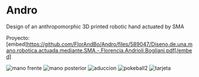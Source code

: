 # Andro
Design of an anthropomorphic 3D printed robotic hand actuated by SMA

Proyecto:[embed]https://github.com/FlorAndBo/Andro/files/589047/Diseno.de.una.mano.robotica.actuada.mediante.SMA.-.Florencia.Andrioli.Bogliani.pdf[/embed]

![mano frente](https://cloud.githubusercontent.com/assets/20610508/20262017/a28ce962-aa60-11e6-9061-ca16fec94b9a.PNG)
![mano posterior](https://cloud.githubusercontent.com/assets/20610508/20262028/af9a4708-aa60-11e6-8361-917258da3758.jpg)
![aduccion](https://cloud.githubusercontent.com/assets/20610508/20262021/a51952ba-aa60-11e6-8fc1-281ed2ee7d21.png)
![pokeball2](https://cloud.githubusercontent.com/assets/20610508/20262003/98331798-aa60-11e6-9989-7c619b397f2c.png)
![tarjeta](https://cloud.githubusercontent.com/assets/20610508/20262016/a0e1b7c8-aa60-11e6-8962-df44a90dd723.png)



